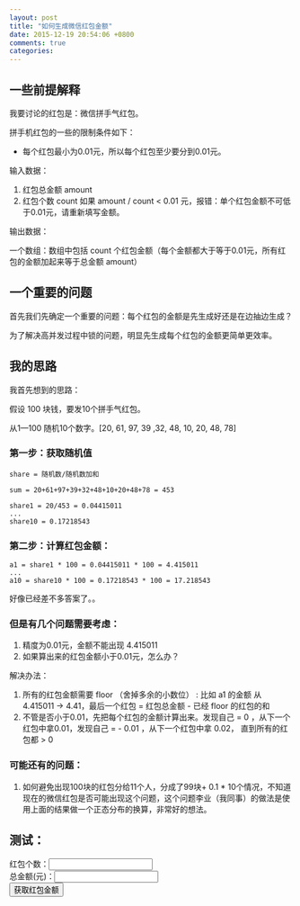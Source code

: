```yaml
---
layout: post
title: "如何生成微信红包金额"
date: 2015-12-19 20:54:06 +0800
comments: true
categories: 
---
```


## 一些前提解释

我要讨论的红包是：微信拼手气红包。

拼手机红包的一些的限制条件如下：
-  每个红包最小为0.01元，所以每个红包至少要分到0.01元。

输入数据：

1.  红包总金额 amount
2.  红包个数 count
如果 amount / count < 0.01 元，报错：单个红包金额不可低于0.01元，请重新填写金额。

输出数据：

一个数组：数组中包括 count 个红包金额（每个金额都大于等于0.01元，所有红包的金额加起来等于总金额 amount）

## 一个重要的问题

首先我们先确定一个重要的问题：每个红包的金额是先生成好还是在边抽边生成？

为了解决高并发过程中锁的问题，明显先生成每个红包的金额更简单更效率。

<!-- more -->

## 我的思路

我首先想到的思路：

假设 100 块钱，要发10个拼手气红包。

从1—100 随机10个数字。[20, 61, 97, 39 ,32, 48, 10, 20, 48, 78]

### 第一步：获取随机值

```
share = 随机数/随机数加和

sum = 20+61+97+39+32+48+10+20+48+78 = 453

share1 = 20/453 = 0.04415011
...
share10 = 0.17218543

```
### 第二步：计算红包金额：
```
a1 = share1 * 100 = 0.04415011 * 100 = 4.415011
...
a10 = share10 * 100 = 0.17218543 * 100 = 17.218543
```

好像已经差不多答案了。。

### 但是有几个问题需要考虑：

1.  精度为0.01元，金额不能出现 4.415011
2.  如果算出来的红包金额小于0.01元，怎么办？

解决办法：

1.  所有的红包金额需要 floor （舍掉多余的小数位） : 比如 a1 的金额 从 4.415011 -> 4.41，最后一个红包 = 红包总金额 - 已经 floor 的红包的和
2.  不管是否小于0.01，先把每个红包的金额计算出来。发现自己 = 0 ，从下一个红包中拿0.01，发现自己 = - 0.01 ，从下一个红包中拿 0.02， 直到所有的红包都 > 0

### 可能还有的问题：
1.  如何避免出现100块的红包分给11个人，分成了99块+ 0.1 * 10个情况，不知道现在的微信红包是否可能出现这个问题，这个问题李业（我同事）的做法是使用上面的结果做一个正态分布的换算，非常好的想法。

## 测试：

<form>
红包个数：<input type="text" name="count" id="count" required> <br>
总金额(元)：<input type="text" name="amount" id="amount" required><br>
<input type="button" id="submit" value="获取红包金额">
</form>
<div id='result'></div>
<script>

$('#submit').click(function(){
  function getRandomInt(min, max) {
    return Math.floor(Math.random() * (max - min)) + min;
  }

  function getNextItemKey(currentKey, count) {
    if (currentKey > count) {
      throw 'Error: currentKey > count';
    }
    if (currentKey != count) {
      return currentKey + 1;
    } else {
      return 1;
    }
  }
  
  var count = $('#count').val();
  var amount = $('#amount').val();
  if (!count) {
    alert('红包个数必须填写');
    return false;
  }
  if (!amount) {
    alert('总金额必须填写');
    return false;
  }
  if (amount / count < 0.01) {
    alert('单个红包金额不可低于0.01元，请重新填写金额');
  }
  amount = amount * 100;
  var items = [];
  for (var i = 0; i < count; ++ i) {
    items[i] = getRandomInt(1, 100);
  }
  var itemAmounts = [];
  var sum = items.reduce(function(pv, cv) { return pv + cv; }, 0);
  var currentAmount = 0;
  for (var i = 0; i < count; ++ i) {
    if (i !== count - 1) {
      itemAmounts[i] = Math.floor(items[i] / sum * amount);
      currentAmount += itemAmounts[i];
    } else {
      itemAmounts[i] = amount - currentAmount
    }
  }
  
  for (var i = 0; i < count; ++ i ) {
    if (itemAmounts[i] > 0) {
      continue;
    }
    var nextKey = getNextItemKey(i, count);
    var diff = 1 - itemAmounts[i];
    itemAmounts[i] = 1;
    itemAmounts[nextKey] -= diff;
  }
  
  for (var i = 0; i < count; ++ i ) {
    itemAmounts[i] = itemAmounts[i] / 100;
  }
  
  alert(itemAmounts.join('元   '));
  
});
</script>
